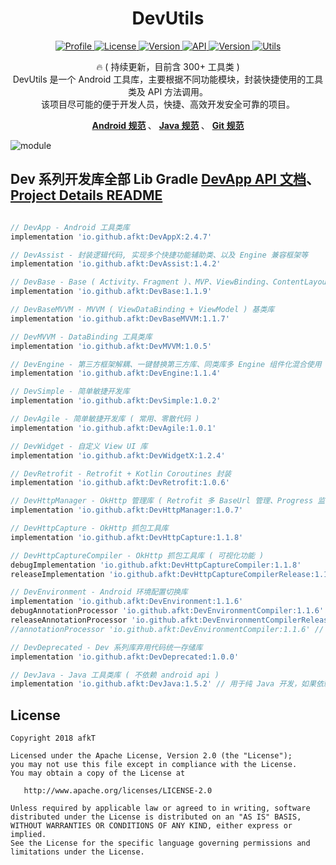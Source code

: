 
<h1 align="center">DevUtils</h1>


<p align="center">
	<a href="https://github.com/afkT">
		<img alt="Profile" src="https://img.shields.io/badge/GitHub-afkT-orange.svg" />
	</a>
	<a href="https://github.com/afkT/DevUtils/blob/master/LICENSE">
		<img alt="License" src="https://img.shields.io/badge/License-Apache%202.0-blue.svg" />
	</a>
	<a href="https://search.maven.org/search?q=io.github.afkt">
		<img alt="Version" src="https://img.shields.io/badge/Maven-Dev-5776E0.svg" />
	</a>
	<a href="https://android-arsenal.com/api?level=21">
		<img alt="API" src="https://img.shields.io/badge/API-21%2B-brightgreen.svg?style=flat" />
	</a>
	<a href="https://search.maven.org/search?q=io.github.afkt">
		<img alt="Version" src="https://img.shields.io/badge/DevUtils-2.4.7-yellow.svg" />
	</a>
	<a href="https://github.com/afkT/DevUtils/blob/master/lib/DevApp/README.md">
		<img alt="Utils" src="https://img.shields.io/badge/Utils-300+-critical.svg" />
	</a>
</p>


<p align="center">
	🔥 ( 持续更新，目前含 300+ 工具类 )
	<br>
	DevUtils 是一个 Android 工具库，主要根据不同功能模块，封装快捷使用的工具类及 API 方法调用。
	<br>
	该项目尽可能的便于开发人员，快捷、高效开发安全可靠的项目。
</p>


<p align="center">
	<b>
		<a href="https://github.com/afkT/DevUtils/blob/master/README/android_standard.md">Android 规范</a>
	</b>、
	<b>
		<a href="https://github.com/afkT/DevUtils/blob/master/README/java_standard.md">Java 规范</a>
	</b>、
	<b>
		<a href="https://github.com/afkT/DevUtils/blob/master/README/git_standard.md">Git 规范</a>
	</b>
</p>


![module][dev_module_img]


## Dev 系列开发库全部 Lib Gradle [DevApp API 文档][DevApp API]、[Project Details README][Project Details README]

```gradle

// DevApp - Android 工具类库
implementation 'io.github.afkt:DevAppX:2.4.7'

// DevAssist - 封装逻辑代码, 实现多个快捷功能辅助类、以及 Engine 兼容框架等
implementation 'io.github.afkt:DevAssist:1.4.2'

// DevBase - Base ( Activity、Fragment )、MVP、ViewBinding、ContentLayout 基类库
implementation 'io.github.afkt:DevBase:1.1.9'

// DevBaseMVVM - MVVM ( ViewDataBinding + ViewModel ) 基类库
implementation 'io.github.afkt:DevBaseMVVM:1.1.7'

// DevMVVM - DataBinding 工具类库
implementation 'io.github.afkt:DevMVVM:1.0.5'

// DevEngine - 第三方框架解耦、一键替换第三方库、同类库多 Engine 组件化混合使用
implementation 'io.github.afkt:DevEngine:1.1.4'

// DevSimple - 简单敏捷开发库
implementation 'io.github.afkt:DevSimple:1.0.2'

// DevAgile - 简单敏捷开发库 ( 常用、零散代码 )
implementation 'io.github.afkt:DevAgile:1.0.1'

// DevWidget - 自定义 View UI 库
implementation 'io.github.afkt:DevWidgetX:1.2.4'

// DevRetrofit - Retrofit + Kotlin Coroutines 封装
implementation 'io.github.afkt:DevRetrofit:1.0.6'

// DevHttpManager - OkHttp 管理库 ( Retrofit 多 BaseUrl 管理、Progress 监听 )
implementation 'io.github.afkt:DevHttpManager:1.0.7'

// DevHttpCapture - OkHttp 抓包工具库
implementation 'io.github.afkt:DevHttpCapture:1.1.8'

// DevHttpCaptureCompiler - OkHttp 抓包工具库 ( 可视化功能 )
debugImplementation 'io.github.afkt:DevHttpCaptureCompiler:1.1.8'
releaseImplementation 'io.github.afkt:DevHttpCaptureCompilerRelease:1.1.8'

// DevEnvironment - Android 环境配置切换库
implementation 'io.github.afkt:DevEnvironment:1.1.6'
debugAnnotationProcessor 'io.github.afkt:DevEnvironmentCompiler:1.1.6' // kaptDebug
releaseAnnotationProcessor 'io.github.afkt:DevEnvironmentCompilerRelease:1.1.6' // kaptRelease
//annotationProcessor 'io.github.afkt:DevEnvironmentCompiler:1.1.6' // kapt

// DevDeprecated - Dev 系列库弃用代码统一存储库
implementation 'io.github.afkt:DevDeprecated:1.0.0'

// DevJava - Java 工具类库 ( 不依赖 android api )
implementation 'io.github.afkt:DevJava:1.5.2' // 用于纯 Java 开发，如果依赖了 DevApp 则不需要依赖 DevJava
```


## License

    Copyright 2018 afkT

    Licensed under the Apache License, Version 2.0 (the "License");
    you may not use this file except in compliance with the License.
    You may obtain a copy of the License at

       http://www.apache.org/licenses/LICENSE-2.0

    Unless required by applicable law or agreed to in writing, software
    distributed under the License is distributed on an "AS IS" BASIS,
    WITHOUT WARRANTIES OR CONDITIONS OF ANY KIND, either express or implied.
    See the License for the specific language governing permissions and
    limitations under the License.


<!-- === -->
<!-- 链接 -->
<!-- === -->

[DevApp API]: https://github.com/afkT/DevUtils/blob/master/lib/DevApp/README.md
[Project Details README]: https://github.com/afkT/DevUtils/blob/master/README_PROJECT.md
[dev_module_img]: https://github.com/afkT/DevUtils/raw/master/art/module.png